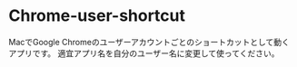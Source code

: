 # Chrome-user-shortcut
MacでGoogle Chromeのユーザーアカウントごとのショートカットとして動くアプリです。
適宜アプリ名を自分のユーザー名に変更して使ってください。
